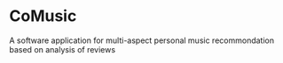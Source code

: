 # CoMusic
A software application for multi-aspect personal music recommondation based on analysis of reviews
